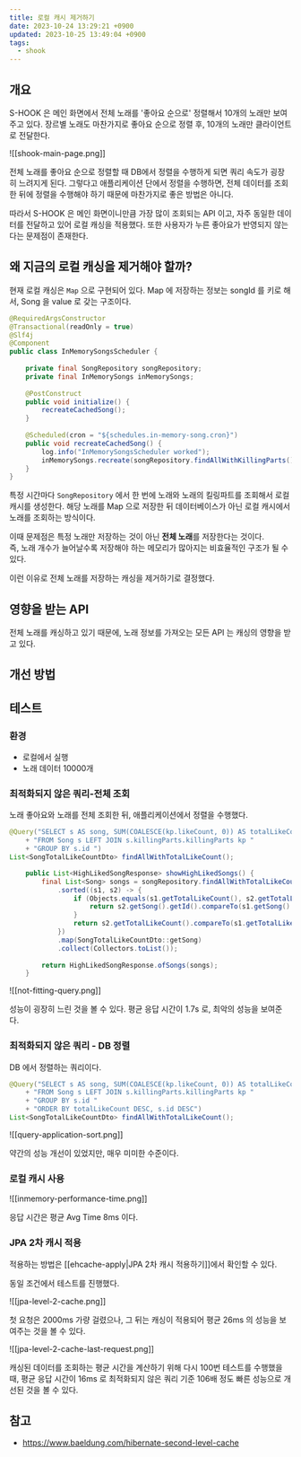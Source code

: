 ```yaml
---
title: 로컬 캐시 제거하기
date: 2023-10-24 13:29:21 +0900
updated: 2023-10-25 13:49:04 +0900
tags:
  - shook
---
```


## 개요

S-HOOK 은 메인 화면에서 전체 노래를 '좋아요 순으로' 정렬해서 10개의 노래만 보여주고 있다. 장르별 노래도 마찬가지로 좋아요 순으로 정렬 후, 10개의 노래만 클라이언트로 전달한다.

![[shook-main-page.png]]

전체 노래를 좋아요 순으로 정렬할 때 DB에서 정렬을 수행하게 되면 쿼리 속도가 굉장히 느려지게 된다. 그렇다고 애플리케이션 단에서 정렬을 수행하면, 전체 데이터를 조회한 뒤에 정렬을 수행해야 하기 때문에 마찬가지로 좋은 방법은 아니다. 

따라서 S-HOOK 은 메인 화면이니만큼 가장 많이 조회되는 API 이고, 자주 동일한 데이터를 전달하고 있어 로컬 캐싱을 적용했다. 
또한 사용자가 누른 좋아요가 반영되지 않는다는 문제점이 존재한다.

## 왜 지금의 로컬 캐싱을 제거해야 할까?

현재 로컬 캐싱은 `Map` 으로 구현되어 있다. Map 에 저장하는 정보는 songId 를 키로 해서, Song 을 value 로 갖는 구조이다.

```java
@RequiredArgsConstructor  
@Transactional(readOnly = true)  
@Slf4j  
@Component  
public class InMemorySongsScheduler {  
  
    private final SongRepository songRepository;  
    private final InMemorySongs inMemorySongs;  
  
    @PostConstruct  
    public void initialize() {  
        recreateCachedSong();  
    }  
  
    @Scheduled(cron = "${schedules.in-memory-song.cron}")  
    public void recreateCachedSong() {  
        log.info("InMemorySongsScheduler worked");  
        inMemorySongs.recreate(songRepository.findAllWithKillingParts());  
    }  
}
```

특정 시간마다 `SongRepository` 에서 한 번에 노래와 노래의 킬링파트를 조회해서 로컬 캐시를 생성한다. 해당 노래를 Map 으로 저장한 뒤 데이터베이스가 아닌 로컬 캐시에서 노래를 조회하는 방식이다.

이때 문제점은 특정 노래만 저장하는 것이 아닌 **전체 노래**를 저장한다는 것이다.  
즉, 노래 개수가 늘어날수록 저장해야 하는 메모리가 많아지는 비효율적인 구조가 될 수 있다. 

이런 이유로 전체 노래를 저장하는 캐싱을 제거하기로 결정했다. 

## 영향을 받는 API

전체 노래를 캐싱하고 있기 때문에, 노래 정보를 가져오는 모든 API 는 캐싱의 영향을 받고 있다.

## 개선 방법

## 테스트

### 환경

- 로컬에서 실행
- 노래 데이터 10000개

### 최적화되지 않은 쿼리-전체 조회

노래 좋아요와 노래를 전체 조회한 뒤, 애플리케이션에서 정렬을 수행했다.

```java
@Query("SELECT s AS song, SUM(COALESCE(kp.likeCount, 0)) AS totalLikeCount "  
    + "FROM Song s LEFT JOIN s.killingParts.killingParts kp "  
    + "GROUP BY s.id ")
List<SongTotalLikeCountDto> findAllWithTotalLikeCount();
```

```java
    public List<HighLikedSongResponse> showHighLikedSongs() {  
        final List<Song> songs = songRepository.findAllWithTotalLikeCount().stream()  
            .sorted((s1, s2) -> {  
                if (Objects.equals(s1.getTotalLikeCount(), s2.getTotalLikeCount())) {  
                    return s2.getSong().getId().compareTo(s1.getSong().getId());  
                }  
                return s2.getTotalLikeCount().compareTo(s1.getTotalLikeCount());  
            })  
            .map(SongTotalLikeCountDto::getSong)  
            .collect(Collectors.toList());  
  
        return HighLikedSongResponse.ofSongs(songs);  
    }
```

![[not-fitting-query.png]]

성능이 굉장히 느린 것을 볼 수 있다. 평균 응답 시간이 1.7s 로, 최악의 성능을 보여준다.

### 최적화되지 않은 쿼리 - DB 정렬

DB 에서 정렬하는 쿼리이다.

```java
@Query("SELECT s AS song, SUM(COALESCE(kp.likeCount, 0)) AS totalLikeCount "  
    + "FROM Song s LEFT JOIN s.killingParts.killingParts kp "  
    + "GROUP BY s.id "  
    + "ORDER BY totalLikeCount DESC, s.id DESC")  
List<SongTotalLikeCountDto> findAllWithTotalLikeCount();
```

![[query-application-sort.png]]

약간의 성능 개선이 있었지만, 매우 미미한 수준이다. 

### 로컬 캐시 사용

![[inmemory-performance-time.png]]

응답 시간은 평균 Avg Time 8ms 이다.

### JPA 2차 캐시 적용

적용하는 방법은 [[ehcache-apply|JPA 2차 캐시 적용하기]]에서 확인할 수 있다.

동일 조건에서 테스트를 진행했다.

![[jpa-level-2-cache.png]]

첫 요청은 2000ms 가량 걸렸으나, 그 뒤는 캐싱이 적용되어 평균 26ms 의 성능을 보여주는 것을 볼 수 있다. 

![[jpa-level-2-cache-last-request.png]]

캐싱된 데이터를 조회하는 평균 시간을 계산하기 위해 다시 100번 테스트를 수행했을 때, 평균 응답 시간이 16ms 로 최적화되지 않은 쿼리 기준 106배 정도 빠른 성능으로 개선된 것을 볼 수 있다.



## 참고

- https://www.baeldung.com/hibernate-second-level-cache